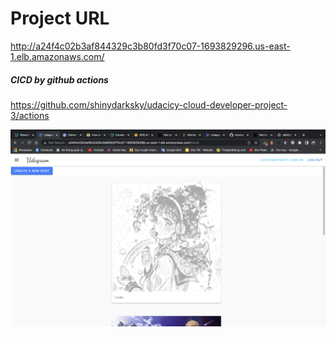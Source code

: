 # Project URL
http://a24f4c02b3af844329c3b80fd3f70c07-1693829296.us-east-1.elb.amazonaws.com/

##### CICD by github actions
https://github.com/shinydarksky/udacicy-cloud-developer-project-3/actions


![Screenshot](screenshots/home-page.png)